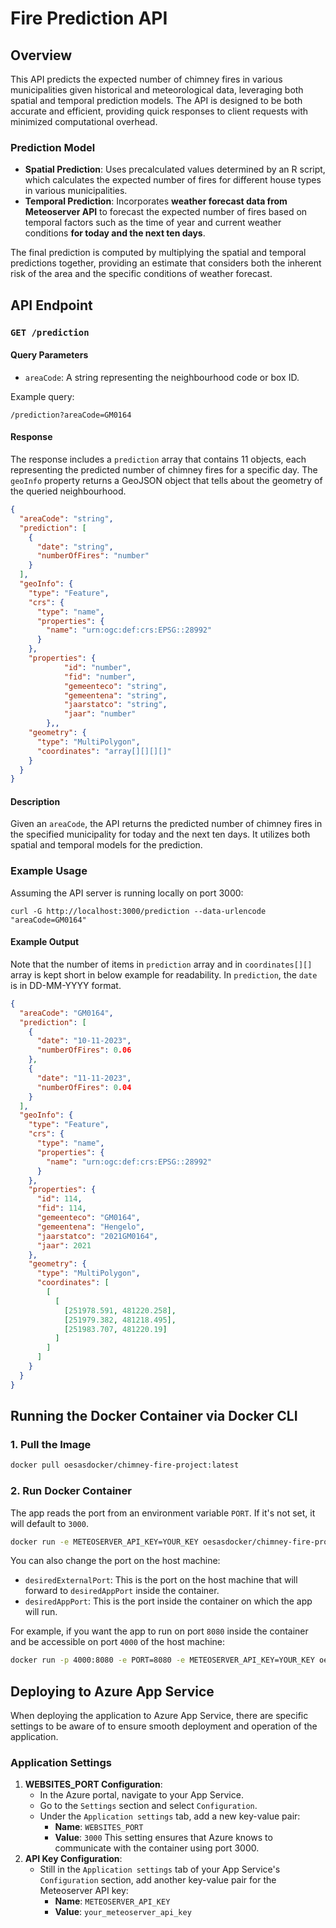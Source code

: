 # Fire Prediction API

## Overview

This API predicts the expected number of chimney fires in various municipalities given historical and meteorological data, leveraging both spatial and temporal prediction models. The API is designed to be both accurate and efficient, providing quick responses to client requests with minimized computational overhead.

### Prediction Model

- **Spatial Prediction**: Uses precalculated values determined by an R script, which calculates the expected number of fires for different house types in various municipalities.
- **Temporal Prediction**: Incorporates **weather forecast data from Meteoserver API** to forecast the expected number of fires based on temporal factors such as the time of year and current weather conditions **for today and the next ten days**.

The final prediction is computed by multiplying the spatial and temporal predictions together, providing an estimate that considers both the inherent risk of the area and the specific conditions of weather forecast.

## API Endpoint

### `GET /prediction`

#### Query Parameters

- `areaCode`: A string representing the neighbourhood code or box ID.

Example query:

```
/prediction?areaCode=GM0164
```

#### Response

The response includes a `prediction` array that contains 11 objects, each representing the predicted number of chimney fires for a specific day. The `geoInfo` property returns a GeoJSON object that tells about the geometry of the queried neighbourhood.

```json
{
  "areaCode": "string",
  "prediction": [
    {
      "date": "string",
      "numberOfFires": "number"
    }
  ],
  "geoInfo": {
    "type": "Feature",
    "crs": {
      "type": "name",
      "properties": {
        "name": "urn:ogc:def:crs:EPSG::28992"
      }
    },
    "properties": {
            "id": "number",
            "fid": "number",
            "gemeenteco": "string",
            "gemeentena": "string",
            "jaarstatco": "string",
            "jaar": "number"
        },,
    "geometry": {
      "type": "MultiPolygon",
      "coordinates": "array[][][][]"
    }
  }
}
```

#### Description

Given an `areaCode`, the API returns the predicted number of chimney fires in the specified municipality for today and the next ten days. It utilizes both spatial and temporal models for the prediction.

### Example Usage

Assuming the API server is running locally on port 3000:

```plaintext
curl -G http://localhost:3000/prediction --data-urlencode "areaCode=GM0164"
```

#### Example Output

Note that the number of items in `prediction` array and in `coordinates[][]` array is kept short in below example for readability. In `prediction`, the `date` is in DD-MM-YYYY format.

```json
{
  "areaCode": "GM0164",
  "prediction": [
    {
      "date": "10-11-2023",
      "numberOfFires": 0.06
    },
    {
      "date": "11-11-2023",
      "numberOfFires": 0.04
    }
  ],
  "geoInfo": {
    "type": "Feature",
    "crs": {
      "type": "name",
      "properties": {
        "name": "urn:ogc:def:crs:EPSG::28992"
      }
    },
    "properties": {
      "id": 114,
      "fid": 114,
      "gemeenteco": "GM0164",
      "gemeentena": "Hengelo",
      "jaarstatco": "2021GM0164",
      "jaar": 2021
    },
    "geometry": {
      "type": "MultiPolygon",
      "coordinates": [
        [
          [
            [251978.591, 481220.258],
            [251979.382, 481218.495],
            [251983.707, 481220.19]
          ]
        ]
      ]
    }
  }
}
```

## Running the Docker Container via Docker CLI

### 1. Pull the Image

```bash
docker pull oesasdocker/chimney-fire-project:latest
```

### 2. Run Docker Container

The app reads the port from an environment variable `PORT`. If it's not set, it will default to `3000`.

```bash
docker run -e METEOSERVER_API_KEY=YOUR_KEY oesasdocker/chimney-fire-project:latest
```

You can also change the port on the host machine:

- `desiredExternalPort`: This is the port on the host machine that will forward to `desiredAppPort` inside the container.
- `desiredAppPort`: This is the port inside the container on which the app will run.

For example, if you want the app to run on port `8080` inside the container and be accessible on port `4000` of the host machine:

```bash
docker run -p 4000:8080 -e PORT=8080 -e METEOSERVER_API_KEY=YOUR_KEY oesasdocker/chimney-fire-project:latest
```

## Deploying to Azure App Service

When deploying the application to Azure App Service, there are specific settings to be aware of to ensure smooth deployment and operation of the application.

### Application Settings

1. **WEBSITES_PORT Configuration**:
   - In the Azure portal, navigate to your App Service.
   - Go to the `Settings` section and select `Configuration`.
   - Under the `Application settings` tab, add a new key-value pair:
     - **Name**: `WEBSITES_PORT`
     - **Value**: `3000`
       This setting ensures that Azure knows to communicate with the container using port 3000.
2. **API Key Configuration**:
   - Still in the `Application settings` tab of your App Service's `Configuration` section, add another key-value pair for the Meteoserver API key:
     - **Name**: `METEOSERVER_API_KEY`
     - **Value**: `your_meteoserver_api_key`
